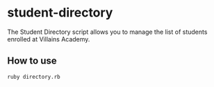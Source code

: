 # student-directory #

The Student Directory script allows you to manage the list of students enrolled at Villains Academy.

## How to use ##

``` shell
ruby directory.rb
```
